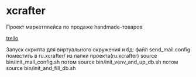 # xcrafter
Проект маркетплейса по продаже handmade-товаров

[trello](https://trello.com/b/ithVxG0P/2019-03)

Запуск скрипта для виртуального окружения и бд:
файл send_mail.config поместить в ru.xcrafter/
из папки проекта(ru.xcrafter) source bin/init_mail_config.sh потом  source bin/init_venv_and_up_db.sh  потом source bin/init_and_fill_db.sh
